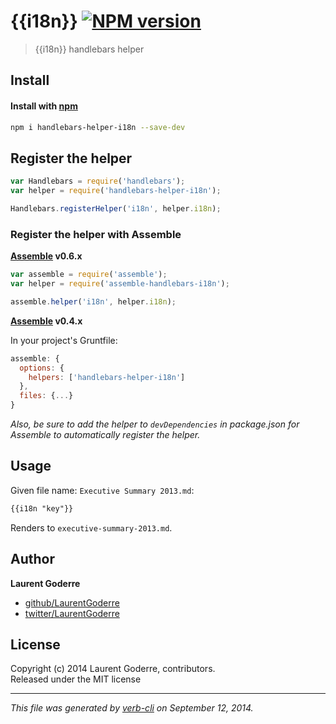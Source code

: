 # {{i18n}} [![NPM version](https://badge.fury.io/js/handlebars-helper-i18n.svg)](http://badge.fury.io/js/handlebars-helper-i18n)


> {{i18n}} handlebars helper

## Install

#### Install with [npm](npmjs.org)

```bash
npm i handlebars-helper-i18n --save-dev
```


## Register the helper

```js
var Handlebars = require('handlebars');
var helper = require('handlebars-helper-i18n');

Handlebars.registerHelper('i18n', helper.i18n);
```

### Register the helper with Assemble


**[Assemble](http://assemble.io) v0.6.x**

```js
var assemble = require('assemble');
var helper = require('assemble-handlebars-i18n');

assemble.helper('i18n', helper.i18n);
```


**[Assemble](http://assemble.io) v0.4.x**

In your project's Gruntfile:

```js
assemble: {
  options: {
    helpers: ['handlebars-helper-i18n']
  },
  files: {...}
}
```

_Also, be sure to add the helper to `devDependencies` in package.json for Assemble to automatically register the helper._


## Usage

Given file name: `Executive Summary 2013.md`:

```html
{{i18n "key"}}
```

Renders to `executive-summary-2013.md`.


## Author

**Laurent Goderre**

+ [github/LaurentGoderre](https://github.com/LaurentGoderre)
+ [twitter/LaurentGoderre](https://twitter.com/LaurentGoderre)


## License
Copyright (c) 2014 Laurent Goderre, contributors.  
Released under the MIT license

***

_This file was generated by [verb-cli](https://github.com/assemble/verb-cli) on September 12, 2014._
